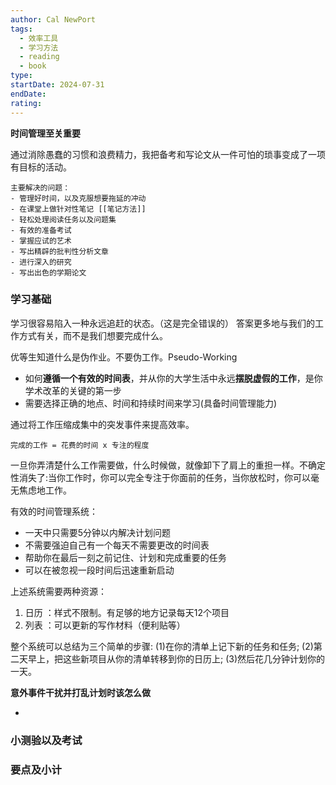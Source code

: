 ```yaml
---
author: Cal NewPort
tags:
  - 效率工具
  - 学习方法
  - reading
  - book
type: 
startDate: 2024-07-31
endDate: 
rating: 
---
```


**时间管理至关重要**


通过消除愚蠢的习惯和浪费精力，我把备考和写论文从一件可怕的琐事变成了一项有目标的活动。
```ad-abstract
主要解决的问题：
- 管理好时间，以及克服想要拖延的冲动
- 在课堂上做针对性笔记 [[笔记方法]]
- 轻松处理阅读任务以及问题集
- 有效的准备考试
- 掌握应试的艺术
- 写出精辟的批判性分析文章
- 进行深入的研究
- 写出出色的学期论文
```

### 学习基础
学习很容易陷入一种永远追赶的状态。（这是完全错误的）
答案更多地与我们的工作方式有关，而不是我们想要完成什么。

优等生知道什么是伪作业。不要伪工作。Pseudo-Working
- 如何**遵循一个有效的时间表**，并从你的大学生活中永远**摆脱虚假的工作**，是你学术改革的关键的第一步
- 需要选择正确的地点、时间和持续时间来学习(具备时间管理能力)

通过将工作压缩成集中的突发事件来提高效率。
```ad-note
完成的工作 = 花费的时间 x 专注的程度
```

一旦你弄清楚什么工作需要做，什么时候做，就像卸下了肩上的重担一样。不确定性消失了:当你工作时，你可以完全专注于你面前的任务，当你放松时，你可以毫无焦虑地工作。


有效的时间管理系统：
- 一天中只需要5分钟以内解决计划问题
- 不需要强迫自己有一个每天不需要更改的时间表
- 帮助你在最后一刻之前记住、计划和完成重要的任务
- 可以在被忽视一段时间后迅速重新启动

上述系统需要两种资源：

1. 日历 ：样式不限制。有足够的地方记录每天12个项目 
2. 列表 ：可以更新的写作材料（便利贴等）

整个系统可以总结为三个简单的步骤:
(1)在你的清单上记下新的任务和任务;
(2)第二天早上，把这些新项目从你的清单转移到你的日历上;
(3)然后花几分钟计划你的一天。


**意外事件干扰并打乱计划时该怎么做**

- 


### 小测验以及考试


### 要点及小计






















































